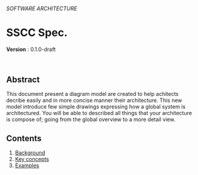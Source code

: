 ###### SOFTWARE ARCHITECTURE
# SSCC Spec.

**Version** : 0.1.0-draft

<br>

## Abstract

This document present a diagram model are created to help achitects decribe easily and in more concise manner their architecture. This new model introduce few simple drawings expressing how a global system is architectured.
You will be able to described all things that your architecture is compose of; going from the global overview to a more detail view.

## Contents

  1. [Background]
  1. [Key concepts]
  1. [Examples]





[Background]:         #Background
[Key concepts]:       #Key%20concepts
[Examples]:           #Examples


